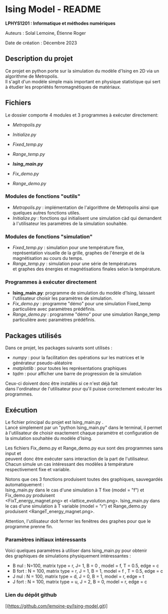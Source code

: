 # Ising Model - README

**LPHYS1201 : Informatique et méthodes numériques**

Auteurs : Solal Lemoine, Étienne Roger

Date de création : Décembre 2023

## Description du projet

Ce projet en python porte sur la simulation du modèle d'Ising en 2D via un algorithme de Metropolis. \
Il s'agit d'un modèle simple mais important en physique statistique qui sert à étudier les propriétés ferromagnétiques de matériaux.

## Fichiers

Le dossier comporte 4 modules et 3 programmes à exécuter directement:

* *Metropolis.py*
* *Initialize.py*
* *Fixed_temp.py*
* *Range_temp.py*

* ***Ising_main.py***
* *Fix_demo.py*
* *Range_demo.py*

### Modules de fonctions "outils"

* *Metropolis.py* : implémentation de l'algorithme de Metropolis ainsi que quelques autres fonctions utiles.
* *Initialize.py* : fonctions qui initialisent une simulation càd qui demandent à l'utilisateur les paramètres de la simulation souhaitée.

### Modules de fonctions "simulation"

* *Fixed_temp.py* : simulation pour une température fixe, \
représentation visuelle de la grille, graphes de l'énergie et de la magnétisation au cours du temps.
* *Range_temp.py* : simulation pour une série de températures \
  et graphes des énergies et magnétisations finales selon la température.

### Programmes à exécuter directement

* **Ising_main.py**: programme de simulation du modèle d'Ising, laissant l'utilisateur choisir les paramètres de simulation.
* *Fix_demo.py* : programme "démo" pour une simulation Fixed_temp particulière avec paramètres prédéfinis.
* *Range_demo.py* : programme "démo" pour une simulation Range_temp particulière avec paramètres prédéfinis.

## Packages utilisés

Dans ce projet, les packages suivants sont utilisés :

* *numpy* : pour la facilitation des opérations sur les matrices et le générateur pseudo-aléatoire 
* *matplotlib* : pour toutes les représentations graphiques
* *tqdm* : pour afficher une barre de progression de la simulation

Ceux-ci doivent donc être installés si ce n'est déjà fait \
dans l'ordinateur de l'utilisateur pour qu'il puisse correctement exécuter les programmes.

## Exécution

Le fichier principal du projet est Ising_main.py .\
Lancé simplement par un "python Ising_main.py" dans le terminal,
il permet à l'utilisateur de choisir exactement chaque paramètre et configuration de\
la simulation souhaitée du modèle d'Ising.

Les fichiers Fix_demo.py et Range_demo.py eux sont des programmes sans input et\
peuvent donc être exécuter sans interaction de la part de l'utilisateur. \
Chacun simule un cas intéressant des modèles à température respectivement fixe et variable.

Notons que ces 3 fonctions produisent toutes des graphiques, sauvegardés automatiquement :\
Ising_main.py dans le cas d'une simulation à T fixe (model = "f") et Fix_demo.py produisent\
 <FixT_energy_magnet.png> et <lattice_evolution.png>.
Ising_main.py dans le cas d'une simulation à T variable (model = "r") et Range_demo.py produisent <RangeT_energy_magnet.png>.

Attention, l'utilisateur doit fermer les fenêtres des graphes pour que le programme prenne fin.

### Paramètres initiaux intéressants

Voici quelques paramètres à utiliser dans Ising_main.py pour obtenir \
des graphiques de simulations physiquement intéressantes :

* B nul : N=100, matrix type = r, J= 1, B = 0 , model = f, T = 0.5, edge = c
* B fort : N = 100, matrix type = r, J = 1, B = 1, model = f , T = 0.5, edge = c
* J nul : N = 100, matrix type = d, J = 0, B = 1, model = r, edge = t
* J fort : N = 100, matrix type = u, J = 2, B = 0, model = r, edge = c

### Lien du dépôt github

[(https://github.com/lemoine-py/Ising-model.git)]

